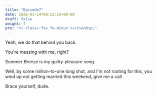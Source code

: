 ```yaml
---
title: "Episode7"
date: 2020-01-14T00:53:23+09:00
draft: false
weight: 7
pre: "<i class='fas fa-minus'></i>&nbsp;"
---
```


Yeah, we do that behind you back.

You're messing with me, right?

Summer Breeze is my guilty-pleasure song.

Well, by some million-to-one long shot, and I'm not rooting for this, you wind up not getting married this weekend, give me a call

Brace yourself, dude.